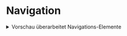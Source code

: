 # Navigation

<!-- ------------------------ -->
<!-- Preview: revised desktop -->
<!-- ------------------------ -->

<details>
  <summary class="collapsibleBtn">Vorschau überarbeitet Navigations-Elemente</summary>

  <br>
  Überarbeitungen/Updates:
  <br>
  - Neues »Bilder-Aus« Icon<br>
  - Neuer Button zum Schließen von Unterseiten
  <br>
  
  <video 
    src     ="https://github.com/joh-sch/rzt.de-doku/assets/39758027/15656785-2e55-4726-bebe-f27b00216d8e" 
    controls="controls" 
    style   ="max-width: 100%;">
  </video>
</details>
